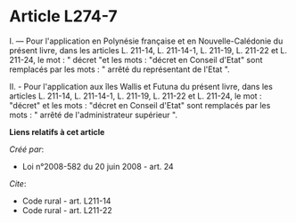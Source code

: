 # Article L274-7

I. ― Pour l'application en Polynésie française et en Nouvelle-Calédonie du présent livre, dans les articles L. 211-14, L.
211-14-1, L. 211-19, L. 211-22 et L. 211-24, le mot : " décret "et les mots : "décret en Conseil d'Etat" sont remplacés par
les mots : " arrêté du représentant de l'Etat ".

II. - Pour l'application aux îles Wallis et Futuna du présent livre, dans les articles L. 211-14, L. 211-14-1, L. 211-19, L.
211-22 et L. 211-24, le mot : "décret" et les mots : "décret en Conseil d'Etat" sont remplacés par les mots : " arrêté de
l'administrateur supérieur ".

**Liens relatifs à cet article**

_Créé par_:

  - Loi n°2008-582 du 20 juin 2008 - art. 24

_Cite_:

  - Code rural - art. L211-14
  - Code rural - art. L211-22
